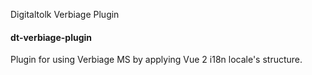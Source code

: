 Digitaltolk Verbiage Plugin
#### dt-verbiage-plugin

Plugin for using Verbiage MS by applying Vue 2 i18n locale's structure.